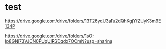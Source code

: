 # test
https://drive.google.com/drive/folders/13T26ydU3aTu2dQhKgjYfZUyK3m9E134P

https://drive.google.com/drive/folders/1sO-Ip8GNi73VJCN0PUqUIRGDqdx7OCmN?usp=sharing

